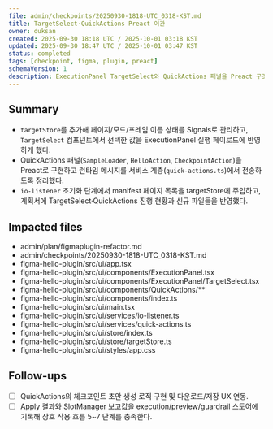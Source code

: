 ```yaml
---
file: admin/checkpoints/20250930-1818-UTC_0318-KST.md
title: TargetSelect·QuickActions Preact 이관
owner: duksan
created: 2025-09-30 18:18 UTC / 2025-10-01 03:18 KST
updated: 2025-09-30 18:47 UTC / 2025-10-01 03:47 KST
status: completed
tags: [checkpoint, figma, plugin, preact]
schemaVersion: 1
description: ExecutionPanel TargetSelect와 QuickActions 패널을 Preact 구조로 이관하고 targetStore/quick-actions 서비스로 실행 경로를 분리했다.
---
```


## Summary

- `targetStore`를 추가해 페이지/모드/프레임 이름 상태를 Signals로 관리하고, `TargetSelect` 컴포넌트에서 선택한 값을 ExecutionPanel 실행 페이로드에 반영하게 했다.
- QuickActions 패널(`SampleLoader`, `HelloAction`, `CheckpointAction`)을 Preact로 구현하고 런타임 메시지를 서비스 계층(`quick-actions.ts`)에서 전송하도록 정리했다.
- `io-listener` 초기화 단계에서 manifest 페이지 목록을 targetStore에 주입하고, 계획서에 TargetSelect·QuickActions 진행 현황과 신규 파일들을 반영했다.

## Impacted files

- admin/plan/figmaplugin-refactor.md
- admin/checkpoints/20250930-1818-UTC_0318-KST.md
- figma-hello-plugin/src/ui/app.tsx
- figma-hello-plugin/src/ui/components/ExecutionPanel.tsx
- figma-hello-plugin/src/ui/components/ExecutionPanel/TargetSelect.tsx
- figma-hello-plugin/src/ui/components/QuickActions/**
- figma-hello-plugin/src/ui/components/index.ts
- figma-hello-plugin/src/ui/main.tsx
- figma-hello-plugin/src/ui/services/io-listener.ts
- figma-hello-plugin/src/ui/services/quick-actions.ts
- figma-hello-plugin/src/ui/store/index.ts
- figma-hello-plugin/src/ui/store/targetStore.ts
- figma-hello-plugin/src/ui/styles/app.css

## Follow-ups

- [ ] QuickActions의 체크포인트 초안 생성 로직 구현 및 다운로드/저장 UX 연동.
- [ ] Apply 결과와 SlotManager 보고값을 execution/preview/guardrail 스토어에 기록해 상호 작용 흐름 5~7 단계를 충족한다.
